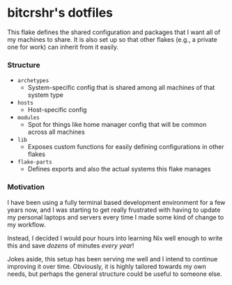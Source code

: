 # bitcrshr's dotfiles

This flake defines the shared configuration and packages that I want all of my machines to share. It
is also set up so that other flakes (e.g., a private one for work) can inherit from it easily.

### Structure

- `archetypes`
  - System-specific config that is shared among all machines of that system type
- `hosts`
  - Host-specific config
- `modules`
  - Spot for things like home manager config that will be common across all machines
- `lib`
  - Exposes custom functions for easily defining configurations in other flakes
- `flake-parts`
  - Defines exports and also the actual systems this flake manages

### Motivation

I have been using a fully terminal based development environment for a few years now, and I was starting
to get really frustrated with having to update my personal laptops and servers every time I made some kind
of change to my workflow.

Instead, I decided I would pour hours into learning Nix well enough to write this and save *dozens* of minutes
*every year*!

Jokes aside, this setup has been serving me well and I intend to continue improving it over time. Obviously,
it is highly tailored towards my own needs, but perhaps the general structure could be useful to someone else.
